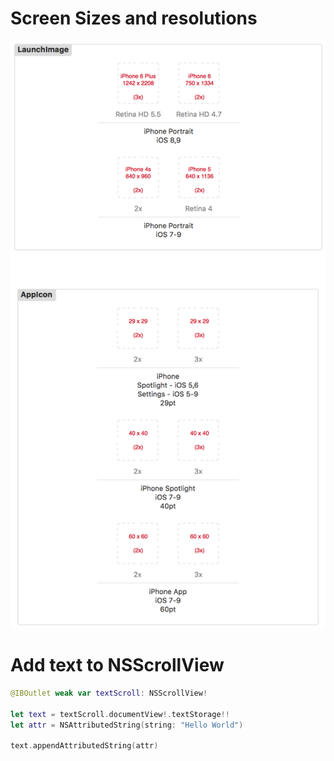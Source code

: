 # Screen Sizes and resolutions
![Size of Screen](https://raw.githubusercontent.com/maximveksler/null/master/iOS/Sizes%20Of%20Screen.png)

# Add text to NSScrollView

```swift
@IBOutlet weak var textScroll: NSScrollView!
    
let text = textScroll.documentView!.textStorage!!
let attr = NSAttributedString(string: "Hello World")

text.appendAttributedString(attr)
```
